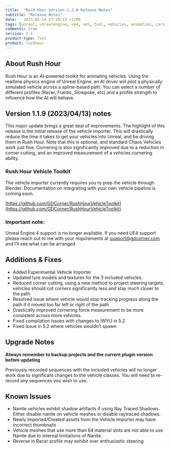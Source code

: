 ```yaml
---
title:  "Rush Hour Version 1.2.0 Release Notes"
subtitle: "Release Notes"
date:   2023-05-14 17:29:13 +1100
tags: [unreal, unrealengine, ue4, ue5, tool, vehicles, animation, cars, animation, rushhour, releasenotes]
comments: true
version: 1.1
product-type: Tool
product: rushhour
---
```


## About Rush Hour

Rush Hour is an AI-powered toolkit for animating vehicles. Using the realtime physics engine of Unreal Engine, an AI driver will pilot a physically simulated vehicle across a spline-based path. You can select a number of different profiles (Racer, Frantic, Slowpoke, etc) and a profile strength to influence how the AI will behave.

## Version 1.1.9 (2023/04/13) notes

This major update brings a great deal of improvements. The highlight of this release is the initial release of the vehicle importer. This will drastically reduce the time it takes to get your vehicles into Unreal, and be driving them in Rush Hour. Note that this is optional, and standard Chaos Vehicles work just fine. Cornering is also significantly improved due to a reduction in corner cutting, and an improved measurement of a vehicles cornering ability.

### Rush Hour Vehicle Toolkit

The vehicle importer currently requires you to prep the vehicle through Blender. Documentation on integrating with your own vehicle pipeline is coming soon.

[https://github.com/GDCorner/RushHourVehicleToolkit](https://github.com/GDCorner/RushHourVehicleToolkit)

### Important note:

Unreal Engine 4 support is no longer available. If you need UE4 support please reach out to me with your requirements at support@gdcorner.com and I’ll see what can be arranged.

## Additions & Fixes

- Added Experimental Vehicle Importer
- Updated tyre models and textures for the 3 included vehicles.
- Reduced corner cutting, using a new method to project steering targets, vehicles should cut corners significantly less and stay much closer to the path
- Resolved issue where vehicle would stop tracking progress along the path if it moved too far left or right of the path
- Drastically improved cornering force measurement to be more consistent across more vehicles.
- Fixed compilation issues with changes to IWYU in 5.2
- Fixed issue in 5.2 where vehicles wouldn’t spawn

## Upgrade Notes

**Always remember to backup projects and the current plugin version before updating**

Previously recorded sequences with the included vehicles will no longer work due to significant changes to the vehicle classes. You will need to re-record any sequences you wish to use.

## Known Issues

- Nanite vehicles exhibit shadow artifacts if using Ray Traced Shadows. Either disable nanite on vehicle meshes or disable raytraced shadows.
- Newly Imported/Created assets from the Vehicle Importer may have incorrect thumbnails
- Vehicle meshes that use more than 64 material slots are not able to use Nanite due to internal limitations of Nanite.
- Reverse in Racer profile may exhibit over enthusiastic steering
